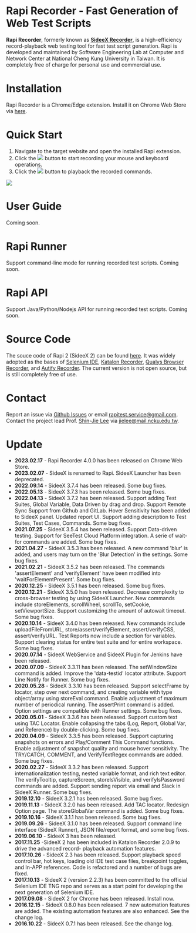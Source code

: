 # **Rapi Recorder** - Fast Generation of Web Test Scripts

**Rapi Recorder**, formerly known as [**SideeX Recorder**](https://sideex.io), is a high-efficiency record-playback web testing tool for fast test script generation. Rapi is developed and maintained by Software Engineering Lab at Computer and Network Center at National Cheng Kung University in Taiwan. It is completely free of charge for personal use and commercial use.

# Installation
Rapi Recorder is a Chrome/Edge extension. Install it on Chrome Web Store via [here](https://chrome.google.com/webstore/detail/rapi-recorder/ajondaiaeoipdkpjeoljbjimmfenohin).

# Quick Start
1. Navigate to the target website and open the installed Rapi extension.
2. Click the ![](https://i.imgur.com/rdPmd9i.png) button to start recording your mouse and keyboard operations.
3. Click the ![](https://i.imgur.com/OawkKO0.png) button to playback the recorded commands.

![](https://i.imgur.com/1swo0Vh.png)


# User Guide
Coming soon.


# Rapi Runner
Support command-line mode for running recorded test scripts. Coming soon.

# Rapi API
Support Java/Python/Nodejs API for running recorded test scripts. Coming soon.

# Source Code
The souce code of Rapi 2 (SideeX 2) can be found [here](https://github.com/SideeX/sideex). It was widely adopted as the bases of [Selenium IDE](https://github.com/SeleniumHQ/selenium-ide/tree/v0.1), [Katalon Recorder](https://github.com/katalon-studio/katalon-recorder), [Qualys Browser Recorder](https://chrome.google.com/webstore/detail/qualys-browser-recorder/abnnemjpaacaimkkepphpkaiomnafldi), and [Autify Recorder](https://chrome.google.com/webstore/detail/autify-recorder/jggibfiodonlmkjbmlooehabjldddbgn). The current version is not open source, but is still completely free of use.

# Contact
Report an issue via [Github Issues](https://github.com/RapiTest/rapi/issues) or email rapitest.service@gmail.com. Contact the project lead Prof. [Shin-Jie Lee](https://www.csie.ncku.edu.tw/en/members/3) via jielee@mail.ncku.edu.tw. 

# Update
- **2023.02.17** - Rapi Recorder 4.0.0 has been released on Chrome Web Store.
- **2023.02.07** - SideeX is renamed to Rapi. SideeX Launcher has been deprecated.
- **2022.09.14** - SideeX 3.7.4 has been released. Some bug fixes.
- **2022.05.13** - SideeX 3.7.3 has been released. Some bug fixes.
- **2022.04.13** - SideeX 3.7.2 has been released. Support adding Test Suites, Global Variable, Data Driven by drag and drop. Support Remote Sync Support from Github and GitLab. Hover Sensitivity has been added to SideeX panel. Updated report UI. Support adding description to Test Suites, Test Cases, Commands. Some bug fixes.
- **2021.07.25** - SideeX 3.5.4 has been released. Support Data-driven testing. Support for SeeTest Cloud Platform integration. A serie of wait-for commands are added. Some bug fixes.
- **2021.04.27** - SideeX 3.5.3 has been released. A new command 'blur' is added, and users may turn on the 'Blur Detection' in the settings. Some bug fixes.
- **2021.02.21** - SideeX 3.5.2 has been released. The commands 'assertElement' and 'verifyElement' have been modified into 'waitForElementPresent'. Some bug fixes.
- **2020.12.25** - SideeX 3.5.1 has been released. Some bug fixes.
- **2020.12.21** - SideeX 3.5.0 has been released. Decrease complexity to cross-browser testing by using SideeX Launcher. New commands include storeElements, scrollWheel, scrollTo, setCookie, setViewportSize. Support customizing the amount of autowait timeout. Some bug fixes.
- **2020.10.14** - SideeX 3.4.0 has been released. New commands include uploadFileFromURL, store/assert/verifyElement, assert/verifyCSS, assert/verifyURL. Test Reports now include a section for variables. Support clearing status for entire test suite and for entire workspace. Some bug fixes.
- **2020.07.14** - SideeX WebService and SideeX Plugin for Jenkins have been released.
- **2020.07.09** - SideeX 3.3.11 has been released. The setWindowSize command is added. Improve the 'data-testid' locator attribute. Support Line Notify for Runner. Some bug fixes.
- **2020.05.28** - SideeX 3.3.10 has been released. Support selectFrame by locator, step over next command, and creating variable with type object/array using storeEval command. Enable adjustment of maximum number of periodical running. The assertPrint command is added. Option settings are compatible with Runner settings. Some bug fixes.
- **2020.05.01** - SideeX 3.3.6 has been released. Support custom text using TAC Locator. Enable collapsing the tabs (Log, Report, Global Var, and Reference) by double-clicking. Some bug fixes.
- **2020.04.09** - SideeX 3.3.5 has been released. Support capturing snapshots on errors and Play/Comment This Command functions. Enable adjustment of snapshot quality and mouse hover sensitivity. The TRY/CATCH, COMMENT, and VerifyTextRegex commands are added. Some bug fixes.
- **2020.02.27** - SideeX 3.3.2 has been released. Support internationalization testing, nested variable format, and rich text editor. The verifyTooltip, captureScreen, storeIsVisible, and verifyIsPassword commands are added. Support sending report via email and Slack in SideeX Runner. Some bug fixes.
- **2019.12.10** - SideeX 3.2.1 has been released. Some bug fixes.
- **2019.11.13** - SideeX 3.2.0 has been released. Add TAC locator. Redesign Option page. The storeGlobalVar command is added. Some bug fixes.
- **2019.10.16** - SideeX 3.1.1 has been released. Some bug fixes.
- **2019.09.26** - SideeX 3.1.0 has been released. Support command line interface (SideeX Runner), JSON file/report format, and some bug fixes.
- **2019.06.10** - SideeX 3 has been released.
- **2017.11.25** -SideeX 2 has been included in Katalon Recorder 2.0.9 to drive the advanced record- playback automation features.
- **2017.10.26** - SideeX 2.3 has been released. Support playback speed control bar, hot keys, loading old IDE test case files, breakpoint toggles, and In-APP references. Code is refactored and a number of bugs are fixed.
- **2017.10.13** - SideeX 2 (version 2.2.3) has been committed to the official Selenium IDE TNG repo and serves as a start point for developing the next generation of Selenium IDE.
- **2017.09.08** - SideeX 2 for Chrome has been released. Install now.
- **2016.12.15** - SideeX 0.8.0 has been released. 7 new automation features are added. The existing automation features are also enhanced. See the change log.
- **2016.10.22** - SideeX 0.7.1 has been released. See the change log.


